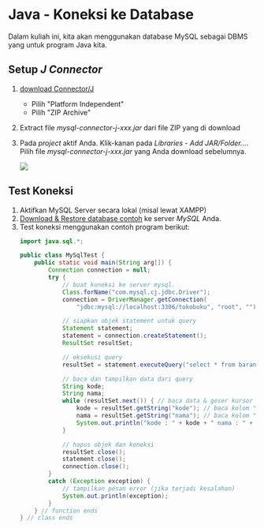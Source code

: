 # Java - Koneksi ke Database
Dalam kuliah ini, kita akan menggunakan database MySQL sebagai DBMS yang untuk program Java kita.

## Setup _J Connector_
1. [download Connector/J](https://dev.mysql.com/downloads/connector/j/)
   - Pilih "Platform Independent"
   - Pilih "ZIP Archive"
2. Extract file _mysql-connector-j-xxx.jar_ dari file ZIP yang di download
3. Pada _project_ aktif Anda. Klik-kanan pada _Libraries - Add JAR/Folder..._. Pilih file _mysql-connector-j-xxx.jar_ yang Anda download sebelumnya.
   
   ![](images/22-jcon-install-5.png)

## Test Koneksi
1. Aktifkan MySQL Server secara lokal (misal lewat XAMPP)
2. [Download & Restore database contoh](../src/tokobuku.sql) ke server _MySQL_ Anda.
3. Test koneksi menggunakan contoh program berikut:
    ```java
    import java.sql.*;
    
    public class MySqlTest {
        public static void main(String arg[]) {
            Connection connection = null;
            try {
                // buat koneksi ke server mysql.
                Class.forName("com.mysql.cj.jdbc.Driver");
                connection = DriverManager.getConnection(
                    "jdbc:mysql://localhost:3306/tokobuku", "root", "");
    
                // siapkan objek statement untuk query
                Statement statement;
                statement = connection.createStatement();
                ResultSet resultSet;

                // eksekusi query
                resultSet = statement.executeQuery("select * from barang");

                // baca dan tampilkan data dari query
                String kode;
                String nama;
                while (resultSet.next()) { // baca data & geser kursor ke record selanjutnya
                    kode = resultSet.getString("kode"); // baca kolom "kode"
                    nama = resultSet.getString("nama"); // baca kolom "nama"
                    System.out.println("kode : " + kode + " nama : " + nama); // tampilkan data
                }

                // hapus objek dan koneksi
                resultSet.close();
                statement.close();
                connection.close();
            }
            catch (Exception exception) {
                // tampilkan pesan error (jika terjadi kesalahan)
                System.out.println(exception);
            }
        } // function ends
    } // class ends
    ```

